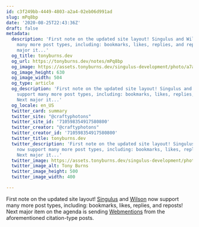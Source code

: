```yaml
---
id: c3f249bb-4449-4803-a2a4-02eb06d991ad
slug: mPq8bp
date: '2020-08-25T22:43:36Z'
draft: false
metadata:
  description: 'First note on the updated site layout! Singulus and Wilson now support
    many more post types, including: bookmarks, likes, replies, and reposts! Next
    major it...'
  og_title: tonyburns.dev
  og_url: https://tonyburns.dev/notes/mPq8bp
  og_image: https://assets.tonyburns.dev/singulus-development/photo/a7aaf33dbd0b584a47dea1fc1b3a9bbf.jpeg
  og_image_height: 630
  og_image_width: 504
  og_type: article
  og_description: 'First note on the updated site layout! Singulus and Wilson now
    support many more post types, including: bookmarks, likes, replies, and reposts!
    Next major it...'
  og_locale: en_US
  twitter_card: summary
  twitter_site: "@craftyphotons"
  twitter_site_id: '710598354917580800'
  twitter_creator: "@craftyphotons"
  twitter_creator_id: '710598354917580800'
  twitter_title: tonyburns.dev
  twitter_description: 'First note on the updated site layout! Singulus and Wilson
    now support many more post types, including: bookmarks, likes, replies, and reposts!
    Next major it...'
  twitter_image: https://assets.tonyburns.dev/singulus-development/photo/7502d1526646abf03deb056888635686.jpeg
  twitter_image_alt: Tony Burns
  twitter_image_height: 500
  twitter_image_width: 400

---
```


First note on the updated site layout! [Singulus](https://github.com/craftyphotons/singulus) and [Wilson](https://github.com/craftyphotons/wilson) now support many more post types, including: bookmarks, likes, replies, and reposts! Next major item on the agenda is sending [Webmentions](https://www.w3.org/TR/webmention/) from the aforementioned citation-type posts.
